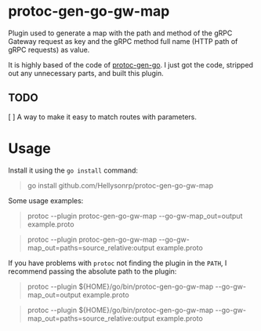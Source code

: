 # protoc-gen-go-gw-map

Plugin used to generate a map with the path and method of the gRPC Gateway request as key and the gRPC method full name (HTTP path of gRPC requests) as value.

It is highly based of the code of [protoc-gen-go](https://github.com/protocolbuffers/protobuf-go/tree/b92717ecb630d4a4824b372bf98c729d87311a4d/cmd/protoc-gen-go).
I just got the code, stripped out any unnecessary parts, and built this plugin.

## TODO

[ ] A way to make it easy to match routes with parameters.

# Usage

Install it using the `go install` command:
> go install github.com/Hellysonrp/protoc-gen-go-gw-map

Some usage examples:
> protoc --plugin protoc-gen-go-gw-map --go-gw-map_out=output example.proto

> protoc --plugin protoc-gen-go-gw-map --go-gw-map_out=paths=source_relative:output example.proto

If you have problems with `protoc` not finding the plugin in the `PATH`, I recommend passing the absolute path to the plugin:
> protoc --plugin ${HOME}/go/bin/protoc-gen-go-gw-map --go-gw-map_out=output example.proto

> protoc --plugin ${HOME}/go/bin/protoc-gen-go-gw-map --go-gw-map_out=paths=source_relative:output example.proto
